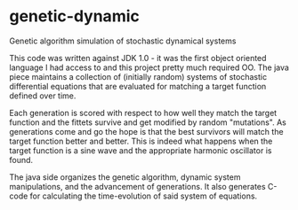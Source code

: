 # genetic-dynamic

Genetic algorithm simulation of stochastic dynamical systems

This code was written against JDK 1.0 - it was the first object oriented language I had access to and this project pretty much required OO.
The java piece maintains a collection of (initially random) systems of stochastic differential equations that are evaluated for
matching a target function defined over time.

Each generation is scored with respect to how well they match the target function and the fittets survive and get modified by random "mutations".
As generations come and go the hope is that the best survivors will match the target function better and better.
This is indeed what happens when the target function is a sine wave and the appropriate harmonic oscillator is found.

The java side organizes the genetic algorithm, dynamic system manipulations, and the advancement of generations. It also generates C-code for
calculating the time-evolution of said system of equations.
